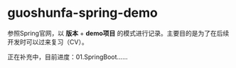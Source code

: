 # guoshunfa-spring-demo

参照Spring官网，以 **版本** + **demo项目** 的模式进行记录。主要目的是为了在后续开发时可以过来复习（CV）。


正在补充中，目前进度：01.SpringBoot......